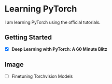 # Learning PyTorch
I am learning PyTorch using the official tutorials.

## Getting Started  
- [x] **Deep Learning with PyTorch: A 60 Minute Blitz**  

## Image
- [ ] Finetuning Torchvision Models
